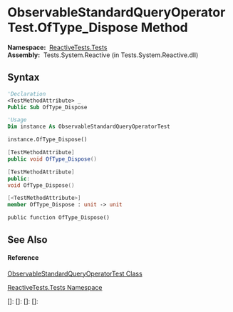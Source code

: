 # ObservableStandardQueryOperatorTest.OfType\_Dispose Method

**Namespace:**  [ReactiveTests.Tests](ReactiveTests.Tests\ReactiveTests.Tests.md)  
**Assembly:**  Tests.System.Reactive (in Tests.System.Reactive.dll)

## Syntax

```vb
'Declaration
<TestMethodAttribute> _
Public Sub OfType_Dispose
```

```vb
'Usage
Dim instance As ObservableStandardQueryOperatorTest

instance.OfType_Dispose()
```

```csharp
[TestMethodAttribute]
public void OfType_Dispose()
```

```c++
[TestMethodAttribute]
public:
void OfType_Dispose()
```

```fsharp
[<TestMethodAttribute>]
member OfType_Dispose : unit -> unit 
```

```jscript
public function OfType_Dispose()
```

## See Also

#### Reference

[ObservableStandardQueryOperatorTest Class](ObservableStandardQueryOperatorTest\ObservableStandardQueryOperatorTest.md)

[ReactiveTests.Tests Namespace](ReactiveTests.Tests\ReactiveTests.Tests.md)

[]: 
[]: 
[]: 
[]: 
